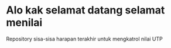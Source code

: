 # Alo kak selamat datang selamat menilai
Repository sisa-sisa harapan terakhir untuk mengkatrol nilai UTP
